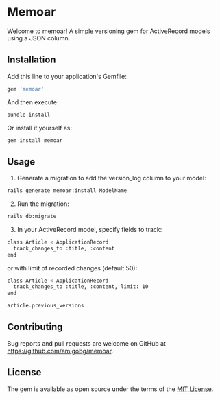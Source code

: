 # Memoar

Welcome to memoar! A simple versioning gem for ActiveRecord models using a JSON column.

## Installation

Add this line to your application's Gemfile:

```bash
gem 'memoar'
```

And then execute:

```bash
bundle install
```

Or install it yourself as:

```bash
gem install memoar
```

## Usage

1. Generate a migration to add the version_log column to your model:

```bash
rails generate memoar:install ModelName
```

2. Run the migration:

```bash
rails db:migrate
```

3. In your ActiveRecord model, specify fields to track:

```bash
class Article < ApplicationRecord
  track_changes_to :title, :content
end
```
or with limit of recorded changes (default 50):

```bash
class Article < ApplicationRecord
  track_changes_to :title, :content, limit: 10
end
```

```bash
article.previous_versions
```

## Contributing

Bug reports and pull requests are welcome on GitHub at https://github.com/amigobg/memoar.

## License

The gem is available as open source under the terms of the [MIT License](https://opensource.org/licenses/MIT).